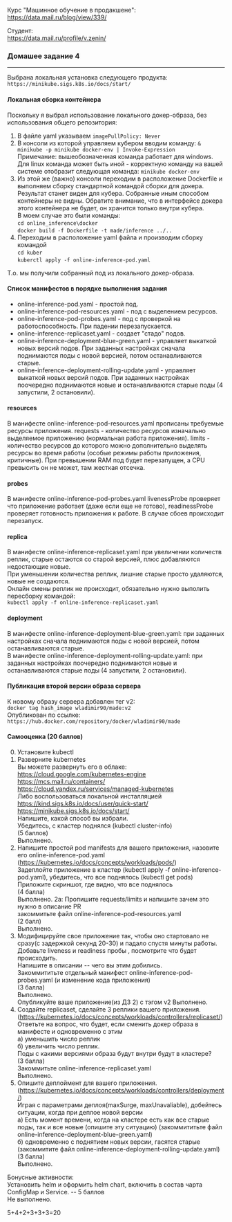 Курс "Машинное обучение в продакшене":  
https://data.mail.ru/blog/view/339/  
  
Студент:  
https://data.mail.ru/profile/v.zenin/  
  
### Домашее задание 4    
-----------
  
Выбрана локальная установка следующего продукта:  
```https://minikube.sigs.k8s.io/docs/start/```
  
#### Локальная сборка контейнера  
Поскольку я выбрал использование локального докер-образа, без использования общего репозитория:
1. В файле yaml указываем `imagePullPolicy: Never`  
2. В консоли из которой управляем кубером вводим команду: `& minikube -p minikube docker-env | Invoke-Expression`  
Примечание: вышеобозначенная команда работает для windows. Для linux команда может быть иной - корректную команду на вашей системе отобразит следующая команда: `minikube docker-env`  
3. Из этой же (важно) консоли переходим в расположение Dockerfile и выполняем сборку стандартной командой сборки для докера. Результат станет виден для кубера. Собранные иным способом контейнеры не видны. Обратите внимание, что в интерфейсе докера этого контейнера не будет, он хранится только внутри кубера.  
В моем случае это были команды:  
`cd online_inference\docker`  
`docker build -f Dockerfile -t made/inference ../..`   
4. Переходим в расположение yaml файла и производим сборку командой  
`cd kuber`  
`kuberctl apply -f online-inference-pod.yaml`  
  
Т.о. мы получили собранный под из локального докер-образа.  
  
#### Список манифестов в порядке выполнения задания
- online-inference-pod.yaml - простой под.  
- online-inference-pod-resources.yaml - под с выделением ресурсов.  
- online-inference-pod-probes.yaml - под с проверкой на работоспособность. При падении перезапускается.  
- online-inference-replicaset.yaml - создает "стадо" подов.  
- online-inference-deployment-blue-green.yaml - управляет выкаткой новых версий подов. При заданных настройках сначала поднимаются поды с новой версией, потом останавливаются старые.  
- online-inference-deployment-rolling-update.yaml - управляет выкаткой новых версий подов. При заданных настройках поочередно поднимаются новые и останавливаются старые поды (4 запустили, 2 остановили).  
  
#### resources  
В манифесте online-inference-pod-resources.yaml прописаны требуемые ресурсы приложения.
requests - количество ресурсов изначально выделяемое приложению (нормальная работа приложения).
limits - количество ресурсов до которого можно дополнительно выделять ресурсы во время работы (особые режимы работы приложения, критичные). При превышении RAM под будет перезапущен, а CPU превысить он не может, там жесткая отсечка.
  
#### probes  
В манифесте online-inference-pod-probes.yaml livenessProbe проверяет что приложение работает (даже если еще не готово), readinessProbe проверяет готовность приложения к работе. В случае сбоев происходит перезапуск.
  
#### replica
В манифесте online-inference-replicaset.yaml при увеличении количеств реплик, старые остаются со старой версией, плюс добавляются недостающие новые.  
При уменьшении количества реплик, лишние старые просто удаляются, новые не создаются.  
Онлайн смены реплик не происходит, обязательно нужно выполить пересборку командой:  
```kubectl apply -f online-inference-replicaset.yaml```  
  
#### deployment
В манифесте online-inference-deployment-blue-green.yaml: при заданных настройках сначала поднимаются поды с новой версией, потом останавливаются старые.  
В манифесте online-inference-deployment-rolling-update.yaml: при заданных настройках поочередно поднимаются новые и останавливаются старые поды (4 запустили, 2 остановили). 
  
#### Публикация второй версии образа сервера
К новому образу сервера добавлен тег v2:  
```docker tag hash_image wladimir90/made:v2```  
Опубликован по ссылке:  
```https://hub.docker.com/repository/docker/wladimir90/made```  
  

#### Самооценка (20 баллов)  
  
0. Установите kubectl  
1. Разверните kubernetes  
Вы можете развернуть его в облаке:  
https://cloud.google.com/kubernetes-engine  
https://mcs.mail.ru/containers/  
https://cloud.yandex.ru/services/managed-kubernetes  
Либо воспользоваться локальной инсталляцией  
https://kind.sigs.k8s.io/docs/user/quick-start/  
https://minikube.sigs.k8s.io/docs/start/  
Напишите, какой способ вы избрали.   
Убедитесь, с кластер поднялся (kubectl cluster-info)   
(5 баллов)  
Выполнено.  
2. Напишите простой pod manifests для вашего приложения, назовите его online-inference-pod.yaml (https://kubernetes.io/docs/concepts/workloads/pods/)  
Задеплойте приложение в кластер (kubectl apply -f online-inference-pod.yaml), убедитесь, что все поднялось (kubectl get pods)  
Приложите скриншот, где видно, что все поднялось  
(4 балла)  
Выполнено. 
2а: Пропишите requests/limits и напишите зачем это нужно в описание PR  
закоммитьте файл online-inference-pod-resources.yaml  
(2 балл)  
Выполнено.   
3. Модифицируйте свое приложение так, чтобы оно стартовало не сразу(с задержкой секунд 20-30) и падало спустя минуты работы.   
Добавьте liveness и readiness пробы , посмотрите что будет происходить.  
Напишите в описании -- чего вы этим добились.  
Закоммититьте отдельный манифест online-inference-pod-probes.yaml (и изменение кода приложения)  
(3 балла)  
Выполнено.  
Опубликуйте ваше приложение(из ДЗ 2) с тэгом v2
Выполнено.  
4. Создайте replicaset, сделайте 3 реплики вашего приложения. (https://kubernetes.io/docs/concepts/workloads/controllers/replicaset/)  
Ответьте на вопрос, что будет, если сменить докер образа в манифесте и одновременно с этим   
а) уменьшить число реплик  
б) увеличить число реплик.  
Поды с какими версиями образа будут внутри будут в кластере?  
(3 балла)  
Закоммитьте online-inference-replicaset.yaml  
Выполнено.  
5. Опишите деплоймент для вашего приложения.  (https://kubernetes.io/docs/concepts/workloads/controllers/deployment/)  
Играя с параметрами деплоя(maxSurge, maxUnavaliable), добейтесь ситуации, когда при деплое новой версии   
a) Есть момент времени, когда на кластере есть как все старые поды, так и все новые (опишите эту ситуацию) (закоммититьте файл online-inference-deployment-blue-green.yaml)  
б) одновременно с поднятием новых версии, гасятся старые (закоммитите файл online-inference-deployment-rolling-update.yaml)  
(3 балла)  
Выполнено.  
  
Бонусные активности:  
Установить helm и оформить helm chart, включить в состав чарта ConfigMap и Service. -- 5 баллов  
Не выполнено.
  
5+4+2+3+3+3=20
